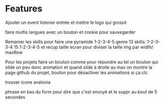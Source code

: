 # Features

Ajouter un event listener entrée et mettre le logo qui grossit

faire multis langues avec un bouton et cookie pour sauvegarder

Remanier les skills pour faire une pyramide 1-2-3-4-5 genre 13 skills: 1-2-3-3-4 15 1-2-3-4-5 et recup taille ecran pour diviser la taille img par width/ maxRow

Pour les projets faire un bouton comme pour répondre au tel un bouton qui slide un peu donc animation et quand slide à droite au max on montre la page github du projet, bouton pour désactiver les animations si ça clc

trouver icone avalonia

phrase en bas du form pour dire que c'est envoyé et le suppr au bout de 5 secondes